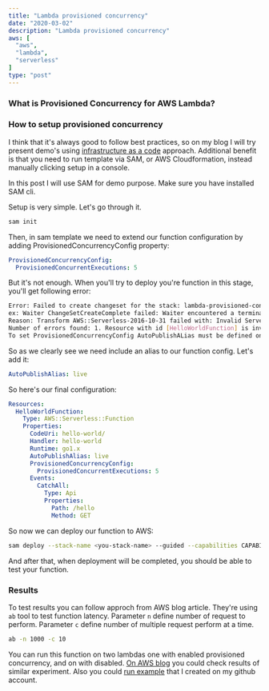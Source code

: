 ```yaml
---
title: "Lambda provisioned concurrency"
date: "2020-03-02"
description: "Lambda provisioned concurrency"
aws: [
  "aws",
  "lambda",
  "serverless"
]
type: "post"
---
```


### What is Provisioned Concurrency for AWS Lambda?


### How to setup provisioned concurrency

I think that it's always good to follow best practices, so on my blog I will try present demo's using
[infrastructure as a code](https://containersonaws.com/introduction/infrastructure-as-code/) approach.
Additional benefit is that you need to run template via SAM,
or AWS Cloudformation, instead manually clicking setup in a console.

In this post I will use SAM for demo purpose. Make sure you have installed SAM cli.

Setup is very simple. Let's go through it.

```bash
sam init
```

Then, in sam template we need to extend our function configuration by adding
ProvisionedConcurrencyConfig property:

```yaml
ProvisionedConcurrencyConfig:
  ProvisionedConcurrentExecutions: 5
```

But it's not enough. When you'll try to deploy you're function in this stage, you'll get following error:

```bash
Error: Failed to create changeset for the stack: lambda-provisioned-concurrency,
ex: Waiter ChangeSetCreateComplete failed: Waiter encountered a terminal failure state Status: FAILED.
Reason: Transform AWS::Serverless-2016-10-31 failed with: Invalid Serverless Application Specification document.
Number of errors found: 1. Resource with id [HelloWorldFunction] is invalid.
To set ProvisionedConcurrencyConfig AutoPublishALias must be defined on the function...
```

So as we clearly see we need include an alias to our function config.  Let's add it:

```yaml
AutoPublishAlias: live
```

So here's our final configuration:

```yaml
Resources:
  HelloWorldFunction:
    Type: AWS::Serverless::Function
    Properties:
      CodeUri: hello-world/
      Handler: hello-world
      Runtime: go1.x
      AutoPublishAlias: live
      ProvisionedConcurrencyConfig:
        ProvisionedConcurrentExecutions: 5
      Events:
        CatchAll:
          Type: Api
          Properties:
            Path: /hello
            Method: GET
```

So now we can deploy our function to AWS:

```bash
sam deploy --stack-name <you-stack-name> --guided --capabilities CAPABILITY_IAM
```

And after that, when deployment will be completed, you should be able to test your function.

### Results

To test results you can follow approch from AWS blog article. They're using ```ab```
tool to test function latency. Parameter ```n``` define number of request to perform.
Parameter ```c``` define number of multiple request perform at a time.

```bash
ab -n 1000 -c 10
```

You can run this function on two lambdas one with enabled provisioned concurrency, and on with disabled.
[On AWS blog](https://aws.amazon.com/blogs/aws/new-provisioned-concurrency-for-lambda-functions/) you could check results of similar experiment.
Also you could [run example](https://github.com/wbira/reinvent2019launches/tree/master/lambda.provisioned.concurrency) that I created on my github account.
